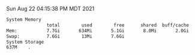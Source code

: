 Sun Aug 22 04:15:38 PM MDT 2021
```bash
System Memory
               total        used        free      shared  buff/cache   available
Mem:           7.7Gi       634Mi       5.1Gi       8.0Mi       2.0Gi       6.7Gi
Swap:          7.6Gi        13Mi       7.6Gi
System Storage
637M	.
```
```bash
